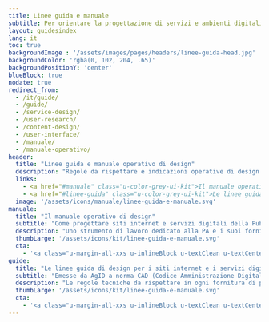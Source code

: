 ```yaml
---
title: Linee guida e manuale
subtitle: Per orientare la progettazione di servizi e ambienti digitali partendo dalle effettive esigenze degli utenti.
layout: guidesindex
lang: it
toc: true
backgroundImage : '/assets/images/pages/headers/linee-guida-head.jpg'
backgroundColor: 'rgba(0, 102, 204, .65)'
backgroundPositionY: 'center'
blueBlock: true
nodate: true
redirect_from:
  - /it/guide/
  - /guide/
  - /service-design/
  - /user-research/
  - /content-design/
  - /user-interface/
  - /manuale/
  - /manuale-operativo/
header:
  title: "Linee guida e manuale operativo di design"
  description: "Regole da rispettare e indicazioni operative di design: progettare e realizzare siti internet e servizi digitali per la Pubblica Amministrazione con i cittadini al centro"
  links:
    - <a href="#manuale" class="u-color-grey-ui-kit">Il manuale operativo di design</a>
    - <a href="#linee-guida" class="u-color-grey-ui-kit">Le linee guida</a>
  image: '/assets/icons/manuale/linee-guida-e-manuale.svg'
manuale:
  title: "Il manuale operativo di design"
  subtitle: "Come progettare siti internet e servizi digitali della Pubblica Amministrazione"
  description: "Uno strumento di lavoro dedicato alla PA e i suoi fornitori, ha l’obiettivo di fornire indicazioni operative per orientare e migliorare la progettazione e la realizzazione dei punti di contatto digitali verso il cittadino."
  thumbLarge: '/assets/icons/kit/linee-guida-e-manuale.svg'
  cta:
    - '<a class="u-margin-all-xxs u-inlineBlock u-textClean u-textCenter u-borderRadius-s u-background-teal-60 u-color-grey-ui-kit u-padding-all-s u-padding-right-l u-padding-left-l u-text-r-xxs u-borderShadow-m" href="#" target="_blank"><span class="u-text-r-xxs u-textUppercase u-textWeight-700">Leggi il manuale su Docs Italia</span></a>'
guide:
  title: "Le linee guida di design per i siti internet e i servizi digitali della PA"
  subtitle: "Emesse da AgID a norma CAD (Codice Amministrazione Digitale)"
  description: "Le regole tecniche da rispettare in ogni fornitura di prodotti digitali per la Pubblica Amministrazione, hanno lo scopo di migliorare e misurare la qualità della progettazione e della realizzazione."
  thumbLarge: '/assets/icons/kit/linee-guida-e-manuale.svg'
  cta:
    - '<a class="u-margin-all-xxs u-inlineBlock u-textClean u-textCenter u-borderRadius-s u-background-teal-60 u-color-grey-ui-kit u-padding-all-s u-padding-right-l u-padding-left-l u-text-r-xxs u-borderShadow-m" href="#" target="_blank"><span class="u-text-r-xxs u-textUppercase u-textWeight-700">Leggi le Linee guida su Docs Italia</span></a>'
---
```

